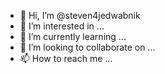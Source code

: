 - 👋 Hi, I’m @steven4jedwabnik
- 👀 I’m interested in ...
- 🌱 I’m currently learning ...
- 💞️ I’m looking to collaborate on ...
- 📫 How to reach me ...

<!---
steven4jedwabnik/steven4jedwabnik is a ✨ special ✨ repository because its `README.md` (this file) appears on your GitHub profile.
You can click the Preview link to take a look at your changes.
--->
